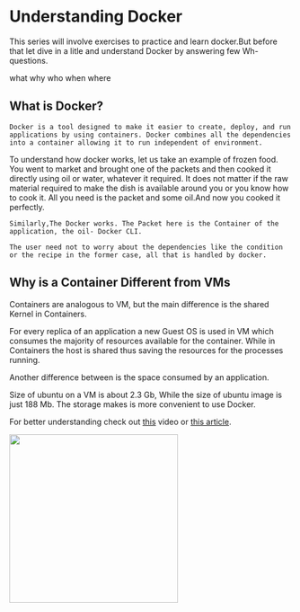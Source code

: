 # Understanding Docker

This series will involve exercises to practice and learn docker.But before that let dive in a litle and understand Docker by answering few Wh-questions.

what 
why
who 
when
where

## What is Docker?
    
`Docker is a tool designed to make it easier to create, deploy, and run applications by using containers. Docker combines all the dependencies into a container allowing it to run independent of environment. `

To understand how docker works, let us take an example of frozen food. You went to market and brought one of the packets and then cooked it directly using oil or water, whatever it required. It does not matter if the raw material required to make the dish is available around you or you know how to cook it. All you need is the packet and some oil.And now you cooked it perfectly.

    Similarly,The Docker works. The Packet here is the Container of the application, the oil- Docker CLI.

    The user need not to worry about the dependencies like the condition or the recipe in the former case, all that is handled by docker.

## Why is a Container Different from VMs

Containers are analogous to VM, but the main difference is the shared Kernel in Containers.

 For every replica of an application a new Guest OS is used in VM which consumes the majority of resources available for the container. While in Containers the host is shared thus saving the resources for the processes running.

Another difference between is the space consumed by an application.

 Size of ubuntu on a VM is about 2.3 Gb, While the size of ubuntu image is just 188 Mb. The storage makes is more convenient to use Docker.

For better understanding check out [this](https://www.youtube.com/watch?v=0qotVMX-J5s) video or [this article](https://opensource.com/resources/what-are-linux-containers?intcmp=7016000000127cYAAQ).

<p>
<img src=https://i.ytimg.com/vi/TvnZTi_gaNc/maxresdefault.jpg height=300
>
</p>

